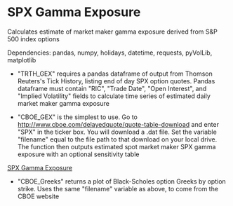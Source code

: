 # SPX Gamma Exposure
Calculates estimate of market maker gamma exposure derived from S&amp;P 500 index options

Dependencies: pandas, numpy, holidays, datetime, requests, pyVolLib, matplotlib

* "TRTH_GEX" requires a pandas dataframe of output from Thomson Reuters's Tick History, listing end of day SPX option quotes. Pandas dataframe must contain "RIC", "Trade Date", "Open Interest", and "Implied Volatility" fields to calculate time series of estimated daily market maker gamma exposure

* "CBOE_GEX" is the simplest to use. Go to http://www.cboe.com/delayedquote/quote-table-download and enter "SPX" in the ticker box. You will download a .dat file. Set the variable "filename" equal to the file path to that download on your local drive. The function then outputs estimated spot market maker SPX gamma exposure with an optional sensitivity table

[SPX Gamma Exposure](master/gex.png)

* "CBOE_Greeks" returns a plot of Black-Scholes option Greeks by option strike. Uses the same "filename" variable as above, to come from the CBOE website


